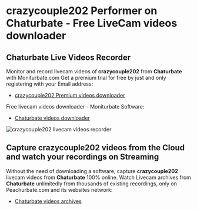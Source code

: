 # crazycouple202 Performer on Chaturbate - Free LiveCam videos downloader

## Chaturbate Live Videos Recorder

Monitor and record livecam videos of **crazycouple202** from **Chaturbate** with Moniturbate.com
Get a premium trial for free by just and only registering with your Email address:
* [crazycouple202 Premium videos downloader](https://moniturbate.com/request-demo-licence-key.html)

Free livecam videos downloader - Moniturbate Software:
* [Chaturbate videos downloader](https://moniturbate.com/moniturbate-download-software.html)

![crazycouple202 livecam videos recorder](https://peachurnet.com/templates/moniturbate-software.png)


## Capture crazycouple202 videos from the Cloud and watch your recordings on Streaming

Without the need of downloading a software, capture **crazycouple202** livecam videos from **Chaturbate** 100% online.
Watch Livecam archives from **Chaturbate** unlimitedly from thousands of existing recordings, only on Peachurbate.com and its websites network:
* [Chaturbate videos archives](https://peachurnet.com/)